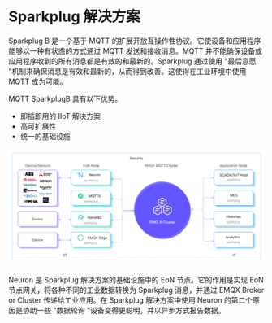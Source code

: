 # Sparkplug 解决方案

Sparkplug B 是一个基于 MQTT 的扩展开放互操作性协议。它使设备和应用程序能够以一种有状态的方式通过 MQTT 发送和接收消息。MQTT 并不能确保设备或应用程序收到的所有消息都是有效的和最新的。Sparkplug 通过使用 "最后意愿 "机制来确保消息是有效和最新的，从而得到改善。这使得在工业环境中使用 MQTT 成为可能。

MQTT SparkplugB 具有以下优势。
* 即插即用的 IIoT 解决方案
* 高可扩展性
* 统一的基础设施

![sparkplugB](./assets/sparkplugB.png)

Neuron 是 Sparkplug 解决方案的基础设施中的 EoN 节点。它的作用是实现 EoN 节点网关，将各种不同的工业数据转换为 Sparkplug 消息，并通过 EMQX Broker or Cluster 传递给工业应用。在 Sparkplug 解决方案中使用 Neuron 的第二个原因是协助一些 "数据轮询 "设备变得更聪明，并以异步方式报告数据。

